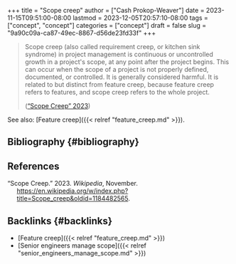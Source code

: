 +++
title = "Scope creep"
author = ["Cash Prokop-Weaver"]
date = 2023-11-15T09:51:00-08:00
lastmod = 2023-12-05T20:57:10-08:00
tags = ["concept", "concept"]
categories = ["concept"]
draft = false
slug = "9a90c09a-ca87-49ec-8867-d56de23fd33f"
+++

> Scope creep (also called requirement creep, or kitchen sink syndrome) in project management is continuous or uncontrolled growth in a project's scope, at any point after the project begins. This can occur when the scope of a project is not properly defined, documented, or controlled. It is generally considered harmful. It is related to but distinct from feature creep, because feature creep refers to features, and scope creep refers to the whole project.
>
> (<a href="#citeproc_bib_item_1">“Scope Creep” 2023</a>)

See also: [Feature creep]({{< relref "feature_creep.md" >}}).


## Bibliography {#bibliography}

## References

<style>.csl-entry{text-indent: -1.5em; margin-left: 1.5em;}</style><div class="csl-bib-body">
  <div class="csl-entry"><a id="citeproc_bib_item_1"></a>“Scope Creep.” 2023. <i>Wikipedia</i>, November. <a href="https://en.wikipedia.org/w/index.php?title=Scope_creep&oldid=1184482565">https://en.wikipedia.org/w/index.php?title=Scope_creep&#38;oldid=1184482565</a>.</div>
</div>


## Backlinks {#backlinks}

-   [Feature creep]({{< relref "feature_creep.md" >}})
-   [Senior engineers manage scope]({{< relref "senior_engineers_manage_scope.md" >}})
